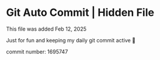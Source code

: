 # Git Auto Commit | Hidden File

This file was added Feb 12, 2025

Just for fun and keeping my daily git commit active 🤪

commit number: 1695747
